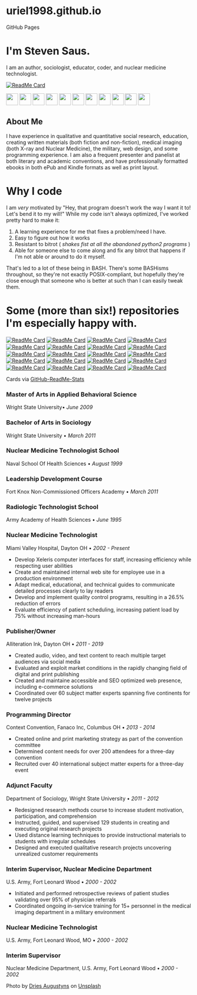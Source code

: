 # uriel1998.github.io
GitHub Pages

# I'm Steven Saus.

I am an <span>author</span>, <span>sociologist</span>, <span>educator</span>, <span>coder</span>, and <span>nuclear medicine technologist</span>. 

[![ReadMe Card](https://github-readme-stats.vercel.app/api/?username=uriel1998&include_all_commits=yes&repo=github-readme-stats)](https://github.com/anuraghazra/github-readme-stats)

<img width=32px height=32px src="./icons/rss-solid.svg"><a href="http://feeds.feedburner.com/Ideatrash" target="_blank"></a>
<img width=32px height=32px src="./icons/mastodon.svg"><a href="https://faithcollapsing.com/users/StevenSaus" target="_blank"></a>
<img width=32px height=32px src="./icons/facebook-f.svg"><a href="http://www.facebook.com/pages/Steven-Saus/328725503674" target="_blank"></a>
<img width=32px height=32px src="./icons/twitter.svg"><a href="http://www.twitter.com/uriel1998" target="_blank"></a>
<img width=32px height=32px src="./icons/instagram.svg"><a href="https://www.instagram.com/uriel1998/" target="_blank"></a>
<img width=32px height=32px src="./icons/goodreads.svg"><a href="http://www.goodreads.com/author/show/3145527.Steven_Saus" target="_blank"></a>
<img width=32px height=32px src="./icons/git.svg"><a href="https://git.faithcollapsing.com" target="_blank"></a>
<img width=32px height=32px src="./icons/github.svg"><a href="https://github.com/uriel1998" target="_blank"></a>
<img width=32px height=32px src="./icons/gitlab.svg"><a href="https://gitlab.com/uriel1998" target="_blank"></a>
<img width=32px height=32px src="./icons/linkedin-in.svg"><a href="http://www.linkedin.com/in/stevensaus" target="_blank"></a>
<img width=32px height=32px src="./icons/amazon.svg"><a href="https://www.amazon.com/author/stevensaus" target="_blank"></a>

## About Me

I have experience in qualitative and quantitative social research,
education, creating written materials (both fiction and non-fiction),
medical imaging (both X-ray and Nuclear Medicine), the military, web
design, and some programming experience. I am also a frequent presenter
and panelist at both literary and academic conventions, and have
professionally formatted ebooks in both ePub and Kindle formats as well
as print layout.

# Why I code

I am *very* motivated by "Hey, that program doesn't work the way I want it to! 
Let's bend it to my will!"  While my code isn't always optimized, I've worked 
pretty hard to make it:

1. A learning experience for me that fixes a problem/need I have.
2. Easy to figure out how it works
3. Resistant to bitrot ( *shakes fist at all the abandoned python2 programs* )
4. Able for someone else to come along and fix any bitrot that happens if I'm 
not able or around to do it myself.

That's led to a lot of these being in BASH.  There's some BASHisms throughout, 
so they're not exactly POSIX-compliant, but hopefully they're close enough that 
someone who is better at such than I can easily tweak them.

# Some (more than six!) repositories I'm especially happy with.

<a target="_blank" href="https://github.com/uriel1998/tdab"><img align="center" alt="ReadMe Card" src="https://github-readme-stats.vercel.app/api/pin/?username=uriel1998&repo=tdab" /></a>
<a target="_blank" href="https://github.com/uriel1998/agaetr"><img align="center" alt="ReadMe Card" src="https://github-readme-stats.vercel.app/api/pin/?username=uriel1998&repo=agaetr" /></a>
<a target="_blank" href="https://github.com/uriel1998/automatic_wondershaper_wombat"><img align="center" alt="ReadMe Card" src="https://github-readme-stats.vercel.app/api/pin/?username=uriel1998&repo=automatic_wondershaper_wombat" /></a>
<a target="_blank" href="https://github.com/uriel1998/ddwrt-who-is-connected"><img align="center" alt="ReadMe Card" src="https://github-readme-stats.vercel.app/api/pin/?username=uriel1998&repo=ddwrt-who-is-connected" /></a>
<a target="_blank" href="https://github.com/uriel1998/khalo"><img align="center" alt="ReadMe Card" src="https://github-readme-stats.vercel.app/api/pin/?username=uriel1998&repo=khalo" /></a>
<a target="_blank" href="https://github.com/uriel1998/mpdq"><img align="center" alt="ReadMe Card" src="https://github-readme-stats.vercel.app/api/pin/?username=uriel1998&repo=mpdq" /></a>
<a target="_blank" href="https://github.com/uriel1998/muna"><img align="center" alt="ReadMe Card" src="https://github-readme-stats.vercel.app/api/pin/?username=uriel1998&repo=muna" /></a>
<a target="_blank" href="https://github.com/uriel1998/newsbeuter-dangerzone"><img align="center" alt="ReadMe Card" src="https://github-readme-stats.vercel.app/api/pin/?username=uriel1998&repo=newsbeuter-dangerzone" /></a>
<a target="_blank" href="https://github.com/uriel1998/orindi"><img align="center" alt="ReadMe Card" src="https://github-readme-stats.vercel.app/api/pin/?username=uriel1998&repo=orindi" /></a>
<a target="_blank" href="https://github.com/uriel1998/ppl_virdirsyncer_addysearch"><img align="center" alt="ReadMe Card" src="https://github-readme-stats.vercel.app/api/pin/?username=uriel1998&repo=ppl_virdirsyncer_addysearch" /></a>
<a target="_blank" href="https://github.com/uriel1998/quite-intriguing"><img align="center" alt="ReadMe Card" src="https://github-readme-stats.vercel.app/api/pin/?username=uriel1998&repo=quite-intriguing" /></a>
<a target="_blank" href="https://github.com/uriel1998/quotable"><img align="center" alt="ReadMe Card" src="https://github-readme-stats.vercel.app/api/pin/?username=uriel1998&repo=quotable" /></a>
<a target="_blank" href="https://github.com/uriel1998/showdocs-wombat"><img align="center" alt="ReadMe Card" src="https://github-readme-stats.vercel.app/api/pin/?username=uriel1998&repo=showdocs-wombat" /></a>
<a target="_blank" href="https://github.com/uriel1998/skipa"><img align="center" alt="ReadMe Card" src="https://github-readme-stats.vercel.app/api/pin/?username=uriel1998&repo=skipa" /></a>
<a target="_blank" href="https://github.com/uriel1998/surfraw_ob"><img align="center" alt="ReadMe Card" src="https://github-readme-stats.vercel.app/api/pin/?username=uriel1998&repo=surfraw_ob" /></a>
<a target="_blank" href="https://github.com/uriel1998/thuit"><img align="center" alt="ReadMe Card" src="https://github-readme-stats.vercel.app/api/pin/?username=uriel1998&repo=thuit" /></a>
<a target="_blank" href="https://github.com/uriel1998/ufw-iptables-archer"><img align="center" alt="ReadMe Card" src="https://github-readme-stats.vercel.app/api/pin/?username=uriel1998&repo=ufw-iptables-archer" /></a>
<a target="_blank" href="https://github.com/uriel1998/vindauga"><img align="center" alt="ReadMe Card" src="https://github-readme-stats.vercel.app/api/pin/?username=uriel1998&repo=vindauga" /></a>
<a target="_blank" href="https://github.com/uriel1998/weather.sh"><img align="center" alt="ReadMe Card" src="https://github-readme-stats.vercel.app/api/pin/?username=uriel1998&repo=weather.sh" /></a>
<a target="_blank" href="https://github.com/uriel1998/yolo-mpd"><img align="center" alt="ReadMe Card" src="https://github-readme-stats.vercel.app/api/pin/?username=uriel1998&repo=yolo-mpd" /></a>

Cards via [GitHub-ReadMe-Stats](https://github.com/anuraghazra/github-readme-stats)  

### Master of Arts in Applied Behavioral Science

Wright State University<span>•</span> *June 2009*

### Bachelor of Arts in Sociology

Wright State University <span>•</span> *March 2011*

### Nuclear Medicine Technologist School

Naval School Of Health Sciences <span>•</span> *August 1999*

### Leadership Development Course

Fort Knox Non-Commissioned Officers Academy <span>•</span> *March 2011*

### Radiologic Technologist School

Army Academy of Health Sciences <span>•</span> *June 1995*

### Nuclear Medicine Technologist

Miami Valley Hospital, Dayton OH <span>•</span> *2002 - Present*

  - Develop Xeleris computer interfaces for staff, increasing efficiency
    while respecting user abilities
  - Create and maintained internal web site for employee use in a
    production environment
  - Adapt medical, educational, and technical guides to communicate
    detailed processes clearly to lay readers
  - Develop and implement quality control programs, resulting in a 26.5%
    reduction of errors
  - Evaluate efficiency of patient scheduling, increasing patient load
    by 75% without increasing man-hours

### Publisher/Owner

Alliteration Ink, Dayton OH <span>•</span> *2011 - 2019*

  - Created audio, video, and text content to reach multiple target
    audiences via social media
  - Evaluated and exploit market conditions in the rapidly changing
    field of digital and print publishing
  - Created and maintaine accessible and SEO optimized web presence,
    including e-commerce solutions
  - Coordinated over 60 subject matter experts spanning five continents
    for twelve projects

### Programming Director

Context Convention, Fanaco Inc, Columbus OH <span>•</span> *2013 - 2014*

  - Created online and print marketing strategy as part of the
    convention committee
  - Determined content needs for over 200 attendees for a three-day
    convention
  - Recruited over 40 international subject matter experts for a
    three-day event

### Adjunct Faculty

Department of Sociology, Wright State University <span>•</span> *2011 -
2012*

  - Redesigned research methods course to increase student motivation,
    participation, and comprehension
  - Instructed, guided, and supervised 129 students in creating and
    executing original research projects
  - Used distance learning techniques to provide instructional materials
    to students with irregular schedules
  - Designed and executed qualitative research projects uncovering
    unrealized customer requirements

### Interim Supervisor, Nuclear Medicine Department

U.S. Army, Fort Leonard Wood <span>•</span> *2000 - 2002*

  - Initiated and performed retrospective reviews of patient studies
    validating over 95% of physician referrals
  - Coordinated ongoing in-service training for 15+ personnel in the
    medical imaging department in a military environment

### Nuclear Medicine Technologist

U.S. Army, Fort Leonard Wood, MO <span>•</span> *2000 - 2002*

### Interim Supervisor

Nuclear Medicine Department, U.S. Army, Fort Leonard Wood <span>•</span>
*2000 - 2002*


<span>Photo by <a href="https://unsplash.com/@drieaugu?utm_source=unsplash&amp;utm_medium=referral&amp;utm_content=creditCopyText">Dries Augustyns</a> on <a href="https://unsplash.com/s/photos/keyboard?utm_source=unsplash&amp;utm_medium=referral&amp;utm_content=creditCopyText">Unsplash</a></span>
